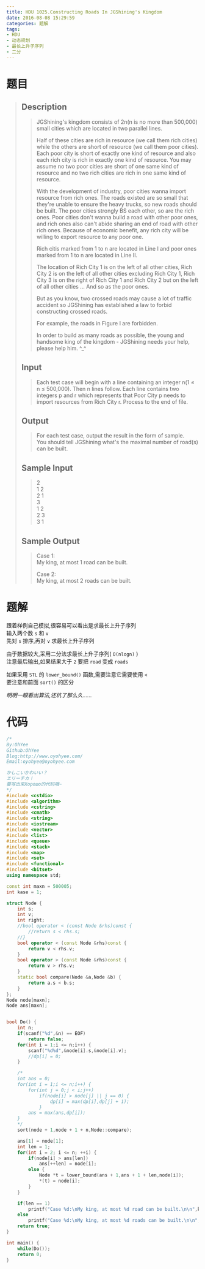 ```yaml
---
title: HDU 1025.Constructing Roads In JGShining's Kingdom
date: 2016-08-08 15:29:59
categories: 题解
tags:
- HDU
- 动态规划
- 最长上升子序列
- 二分
---
```

# 题目
> 
> ## Description  
>> JGShining's kingdom consists of 2n(n is no more than 500,000) small cities which are located in two parallel lines.   
>>   
>> Half of these cities are rich in resource (we call them rich cities) while the others are short of resource (we call them poor cities). Each poor city is short of exactly one kind of resource and also each rich city is rich in exactly one kind of resource. You may assume no two poor cities are short of one same kind of resource and no two rich cities are rich in one same kind of resource.   
>>   
>> With the development of industry, poor cities wanna import resource from rich ones. The roads existed are so small that they're unable to ensure the heavy trucks, so new roads should be built. The poor cities strongly BS each other, so are the rich ones. Poor cities don't wanna build a road with other poor ones, and rich ones also can't abide sharing an end of road with other rich ones. Because of economic benefit, any rich city will be willing to export resource to any poor one.   
>>   
>> Rich citis marked from 1 to n are located in Line I and poor ones marked from 1 to n are located in Line II.   
>>   
>> The location of Rich City 1 is on the left of all other cities, Rich City 2 is on the left of all other cities excluding Rich City 1, Rich City 3 is on the right of Rich City 1 and Rich City 2 but on the left of all other cities ... And so as the poor ones.   
>>   
>> But as you know, two crossed roads may cause a lot of traffic accident so JGShining has established a law to forbid constructing crossed roads.   
>>   
>> For example, the roads in Figure I are forbidden.   
>>   
>>   
>>   
>>   
>> In order to build as many roads as possible, the young and handsome king of the kingdom - JGShining needs your help, please help him. ^_^   
>> <!--more-->  
> 
> ## Input  
>> Each test case will begin with a line containing an integer n(1 ≤ n ≤ 500,000). Then n lines follow. Each line contains two integers p and r which represents that Poor City p needs to import resources from Rich City r. Process to the end of file.   
> 
> ## Output  
>> For each test case, output the result in the form of sample.   
>> You should tell JGShining what's the maximal number of road(s) can be built.   
> 
> ## Sample Input  
>> 2  
>> 1 2  
>> 2 1  
>> 3  
>> 1 2  
>> 2 3  
>> 3 1  
> 
> ## Sample Output  
>> Case 1:  
>> My king, at most 1 road can be built.  
>>   
>> Case 2:  
>> My king, at most 2 roads can be built.  

# 题解

跟着样例自己模拟,很容易可以看出是求最长上升子序列  
输入两个数 `s` 和 `v`   
先对 `s` 排序,再对 `v` 求最长上升子序列  

由于数据较大,采用二分法求最长上升子序列( `O(nlogn)` )  
注意最后输出,如果结果大于 `2` 要把 `road` 变成 `roads`  

如果采用 `STL` 的 `lower_bound()` 函数,需要注意它需要使用 `<`  
要注意和前面 `sort()` 的区分  

*明明一眼看出算法,还坑了那么久……*  

# 代码
```cpp Constructing Roads In JGShining's Kingdom https://github.com/OhYee/ACM.github.io/blob/master/HDU/1025.Constructing%20Roads%20In%20JGShining's%20Kingdom.cpp 代码备份
/*
By:OhYee
Github:OhYee
Blog:http://www.oyohyee.com/
Email:oyohyee@oyohyee.com

かしこいかわいい？
エリーチカ！
要写出来Хорошо的代码哦~
*/
#include <cstdio>
#include <algorithm>
#include <cstring>
#include <cmath>
#include <string>
#include <iostream>
#include <vector>
#include <list>
#include <queue>
#include <stack>
#include <map>
#include <set>
#include <functional>
#include <bitset>
using namespace std;

const int maxn = 500005;
int kase = 1;

struct Node {
	int s;
	int v;
	int right;
	//bool operator < (const Node &rhs)const {
		//return s < rhs.s;
	//}
	bool operator < (const Node &rhs)const {
		return v < rhs.v;
	}
	bool operator > (const Node &rhs)const {
		return v > rhs.v;
	}
	static bool compare(Node &a,Node &b) {
		return a.s < b.s;
	}
};
Node node[maxn];
Node ans[maxn];


bool Do() {
	int n;
	if(scanf("%d",&n) == EOF)
		return false;
	for(int i = 1;i <= n;i++) {
		scanf("%d%d",&node[i].s,&node[i].v);
		//dp[i] = 0;
	}

	/*
	int ans = 0;
	for(int i = 1;i <= n;i++) {
		for(int j = 0;j < i;j++)
			if(node[i] > node[j] || j == 0) {
				dp[i] = max(dp[i],dp[j] + 1);
			}
		ans = max(ans,dp[i]);
	}
	*/
	sort(node + 1,node + 1 + n,Node::compare);

	ans[1] = node[1];
	int len = 1;
	for(int i = 2; i <= n; ++i) {
		if(node[i] > ans[len])
			ans[++len] = node[i];
		else {
			Node *t = lower_bound(ans + 1,ans + 1 + len,node[i]);
			*(t) = node[i];
		}
	}

	if(len == 1)
		printf("Case %d:\nMy king, at most %d road can be built.\n\n",kase++,len);
	else
		printf("Case %d:\nMy king, at most %d roads can be built.\n\n",kase++,len);
	return true;
}

int main() {
	while(Do());
	return 0;
}
```